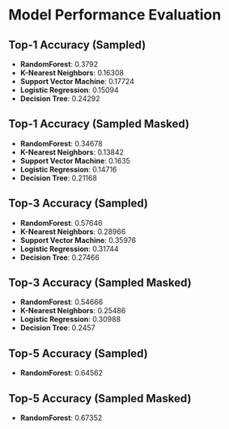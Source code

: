 # Model Performance Evaluation

## Top-1 Accuracy (Sampled)

- **RandomForest**: 0.3792  
- **K-Nearest Neighbors**: 0.16308  
- **Support Vector Machine**: 0.17724  
- **Logistic Regression**: 0.15094  
- **Decision Tree**: 0.24292  

## Top-1 Accuracy (Sampled Masked)

- **RandomForest**: 0.34678  
- **K-Nearest Neighbors**: 0.13842  
- **Support Vector Machine**: 0.1635  
- **Logistic Regression**: 0.14716  
- **Decision Tree**: 0.21168  

## Top-3 Accuracy (Sampled)

- **RandomForest**: 0.57646  
- **K-Nearest Neighbors**: 0.28966  
- **Support Vector Machine**: 0.35976  
- **Logistic Regression**: 0.31744  
- **Decision Tree**: 0.27466  

## Top-3 Accuracy (Sampled Masked)

- **RandomForest**: 0.54666  
- **K-Nearest Neighbors**: 0.25486  
- **Logistic Regression**: 0.30988  
- **Decision Tree**: 0.2457  

## Top-5 Accuracy (Sampled)

- **RandomForest**: 0.64562  

## Top-5 Accuracy (Sampled Masked)

- **RandomForest**: 0.67352  
